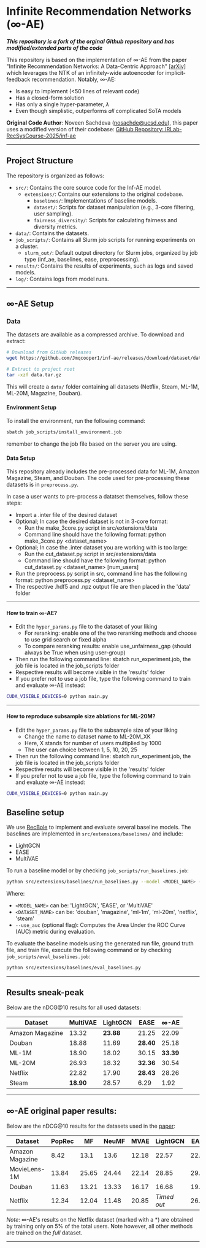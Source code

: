 # Infinite Recommendation Networks (∞-AE)

***This repository is a fork of the orginal Github repository and has modified/extended parts of the code***

This repository is based on the implementation of ∞-AE from the paper "Infinite Recommendation Networks: A Data-Centric Approach" [[arXiv]](https://arxiv.org/abs/2206.02626) which leverages the NTK of an infinitely-wide autoencoder for implicit-feedback recommendation. Notably, ∞-AE:

- Is easy to implement (<50 lines of relevant code)
- Has a closed-form solution
- Has only a single hyper-parameter, $\lambda$
- Even though simplistic, outperforms *all* complicated SoTA models


**Original Code Author**: Noveen Sachdeva (nosachde@ucsd.edu), this paper uses a modified version of their codebase: [GitHub Repository: IRLab-RecSysCourse-2025/inf-ae](https://github.com/IRLab-RecSysCourse-2025/inf-ae)


---

## Project Structure

The repository is organized as follows:

- `src/`: Contains the core source code for the Inf-AE model.
  - `extensions/`: Contains our extensions to the original codebase.
    - `baselines/`: Implementations of baseline models.
    - `dataset/`: Scripts for dataset manipulation (e.g., 3-core filtering, user sampling).
    - `fairness_diversity/`: Scripts for calculating fairness and diversity metrics.
- `data/`: Contains the datasets.
- `job_scripts/`: Contains all Slurm job scripts for running experiments on a cluster.
  -   `slurm_out/`: Default output directory for Slurm jobs, organized by job type (inf_ae, baselines, ease, preprocessing).
- `results/`: Contains the results of experiments, such as logs and saved models.
- `log/`: Contains logs from model runs.

---

## ∞-AE Setup

### Data

The datasets are available as a compressed archive. To download and extract:

```bash
# Download from GitHub releases
wget https://github.com/Jmqcooper1/inf-ae/releases/download/dataset/data.tar.gz

# Extract to project root
tar -xzf data.tar.gz
```

This will create a `data/` folder containing all datasets (Netflix, Steam, ML-1M, ML-20M, Magazine, Douban).

#### Environment Setup

To install the environment, run the following command:
```bash
sbatch job_scripts/install_environment.job
```
remember to change the job file based on the server you are using.

#### Data Setup

This repository already includes the pre-processed data for ML-1M, Amazon Magazine, Steam, and Douban. The code used for pre-processing these datasets is in `preprocess.py`.

In case a user wants to pre-process a datatset themselves, follow these steps:
- Import a .inter file of the desired dataset
- Optional; In case the desired dataset is not in 3-core format:
    - Run the make_3core.py script in src/extensions/data
    - Command line should have the following format: python make_3core.py <dataset_name>
- Optional; In case the .inter dataset you are working with is too large:
    - Run the cut_dataset.py script in src/extensions/data
    - Command line should have the following format: python cut_dataset.py <dataset_name> [num_users]
- Run the preprocess.py script in src, command line has the following format: python preprocess.py <dataset_name>
- The respective .hdf5 and .npz output file are then placed in the 'data' folder

---

#### How to train ∞-AE?

- Edit the `hyper_params.py` file to the dataset of your liking
    - For reranking: enable one of the two reranking methods and choose to use grid search or fixed alpha
    - To compare reranking results: enable use_unfairness_gap (should always be True when using user-group)
- Then run the following command line: sbatch run_experiment.job, the job file is located in the job_scripts folder
- Respective results will become visible in the 'results' folder
- If you prefer not to use a job file, type the following command to train and evaluate ∞-AE instead:

```bash
CUDA_VISIBLE_DEVICES=0 python main.py
```

---

#### How to reproduce subsample size ablations for ML-20M?
- Edit the `hyper_params.py` file to the subsample size of your liking
    - Change the name to dataset name to ML-20M_XK
    - Here, X stands for number of users multiplied by 1000
    - The user can choice between 1, 5, 10, 20, 25
- Then run the following command line: sbatch run_experiment.job, the job file is located in the job_scripts folder
- Respective results will become visible in the 'results' folder
- If you prefer not to use a job file, type the following command to train and evaluate ∞-AE instead:

```bash
CUDA_VISIBLE_DEVICES=0 python main.py
```


## Baseline setup

We use [RecBole](https://recbole.io/) to implement and evaluate several baseline models. The baselines are implemented in `src/extensions/baselines/` and include:

- LightGCN
- EASE
- MultiVAE

To run a baseline model or by checking `job_scripts/run_baselines.job`:

```bash
python src/extensions/baselines/run_baselines.py --model <MODEL_NAME> --dataset <DATASET_NAME> --use_auc
```

Where:
- `<MODEL_NAME>` can be: 'LightGCN', 'EASE', or 'MultiVAE'
- `<DATASET_NAME>` can be: 'douban', 'magazine', 'ml-1m', 'ml-20m', 'netflix', 'steam'
- `--use_auc` (optional flag): Computes the Area Under the ROC Curve (AUC) metric during evaluation.

To evaluate the baseline models using the generated run file, ground truth file, and train file, execute the following command or by checking `job_scripts/eval_baselines.job`:

```bash
python src/extensions/baselines/eval_baselines.py
```

---

## Results sneak-peak

Below are the nDCG@10 results for all used datasets:

| Dataset         | MultiVAE | LightGCN | EASE   | ∞-AE        |
|-----------------|----------|----------|--------|-------------|
| Amazon Magazine | 13.32    | **23.88** | 21.25  | 22.09       |
| Douban          | 18.88    | 11.69    | **28.40** | 25.18     |
| ML-1M           | 18.90    | 18.02    | 30.15  | **33.39**   |
| ML-20M          | 26.93    | 18.32    | **32.36** | 30.54     |
| Netflix         | 22.82    | 17.90    | **28.43** | 28.26     |
| Steam           | **18.90** | 28.57    | 6.29   | 1.92        |

---
## ∞-AE original paper results:
Below are the nDCG@10 results for the datasets used in the [paper](https://arxiv.org/abs/2206.02626):

| Dataset         | PopRec | MF    | NeuMF | MVAE  | LightGCN    | EASE  | ∞-AE      |
| ----------------- | -------- | ------- | ------- | ------- | ------------- | ------- | ------------ |
| Amazon Magazine | 8.42   | 13.1  | 13.6  | 12.18 | 22.57       | 22.84 | **23.06**  |
| MovieLens-1M    | 13.84  | 25.65 | 24.44 | 22.14 | 28.85       | 29.88 | **32.82**  |
| Douban          | 11.63  | 13.21 | 13.33 | 16.17 | 16.68       | 19.48 | **24.94**  |
| Netflix         | 12.34  | 12.04 | 11.48 | 20.85 | *Timed out* | 26.83 | **30.59*** |

*Note*: ∞-AE's results on the Netflix dataset (marked with a *) are obtained by training only on 5% of the total users. Note however, all other methods are trained on the *full* dataset.

---


